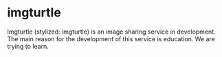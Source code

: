 # imgturtle

Imgturtle (stylized: imgturtle) is an image sharing service in development. The main reason for the development of this service is education. We are trying to learn.
